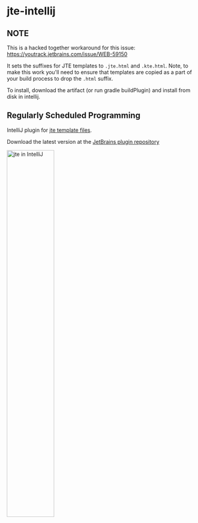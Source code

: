 # jte-intellij

## NOTE

This is a hacked together workaround for this issue: https://youtrack.jetbrains.com/issue/WEB-59150

It sets the suffixes for JTE templates to `.jte.html` and `.kte.html`. Note, to make this work you'll need to ensure
that templates are copied as a part of your build process to drop the `.html` suffix.

To install, download the artifact (or run gradle buildPlugin) and install from disk in intellij.

## Regularly Scheduled Programming

IntelliJ plugin for <a href="https://github.com/casid/jte">jte template files</a>.

Download the latest version at the <a href="https://plugins.jetbrains.com/plugin/14521-jte">JetBrains plugin
repository</a>

<img alt="jte in IntelliJ" src="https://github.com/casid/jte/raw/master/jte-intellij.gif" style="max-width:100%;" width="50%">
